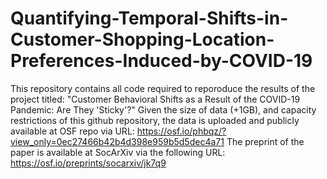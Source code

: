 # Quantifying-Temporal-Shifts-in-Customer-Shopping-Location-Preferences-Induced-by-COVID-19
This repository contains all code required to reporoduce the results of the project titled: 
"Customer Behavioral Shifts as a Result of the COVID-19 Pandemic: Are They 'Sticky'?"
Given the size of data (+1GB), and capacity restrictions of this github repository, the data is uploaded and publicly available at OSF repo via URL:
https://osf.io/phbqz/?view_only=0ec27466b42b4d398e959b5d5dec4a71
The preprint of the paper is available at SocArXiv via the following URL:
https://osf.io/preprints/socarxiv/jk7q9
